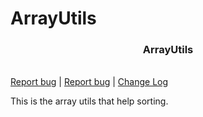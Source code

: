 # ArrayUtils

<p>
    <h3 align="center">ArrayUtils</h3>
    <br>
    <a href="https://github.com/BcnChsBrgr/ArrayUtils/issues/new?labels=bug">Report bug</a> |
    <a href="https://github.com/BcnChsBrgr/ArrayUtils/issues/new">Report bug</a> | <a href="https://github.com/BcnChsBrgr/ArrayUtils/blob/main/CHANGELOG.md">Change Log</a>
</p>
This is the array utils that help sorting.
